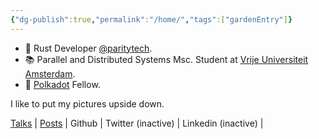 ```yaml
---
{"dg-publish":true,"permalink":"/home/","tags":["gardenEntry"]}
---
```



- 🦀 Rust Developer [@paritytech](https://twitter.com/ParityTech/). 
- 📚 Parallel and Distributed Systems Msc. Student at [Vrije Universiteit Amsterdam](https://twitter.com/VUamsterdam).
- 🔴 [Polkadot](polkadot.network) Fellow. 

I like to put my pictures upside down.

[Talks](./talks) | [Posts](./posts) | Github | Twitter (inactive) | Linkedin (inactive) | 


